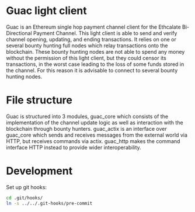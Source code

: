 # Guac light client

Guac is an Ethereum single hop payment channel client for the Ethcalate Bi-Directional Payment
Channel. This light client is able to send and verify channel opening, updating, and ending
transactions. It relies on one or several bounty hunting full nodes which relay transactions
onto the blockchain. These bounty hunting nodes are not able to spend any money without the
permission of this light client, but they could censor its transactions, in the worst case leading
to the loss of some funds stored in the channel. For this reason it is advisable to connect to
several bounty hunting nodes.

# File structure
Guac is structured into 3 modules, guac_core which consists of the implementation of the channel
update logic as well as interaction with the blockchain through bounty hunters. guac_actix is an
interface over guac_core which sends and receives messages from the external world via HTTP, but
receives commands via actix. guac_http makes the command interface HTTP instead to provide wider
interoperability.

# Development

Set up git hooks:

```sh
cd .git/hooks/
ln -s ../../.git-hooks/pre-commit
```
